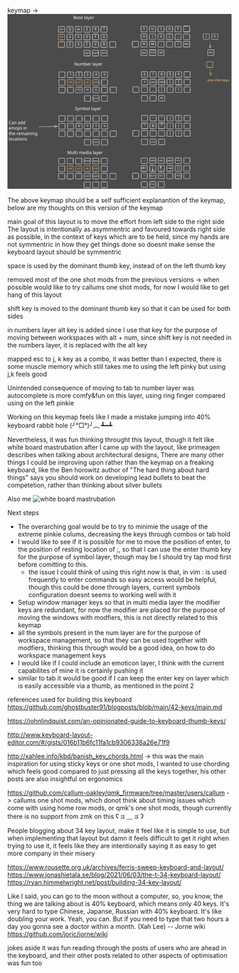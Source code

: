 keymap -> ![current keymap](./keymap.svg)

The above keymap should be a self sufficient explanantion of the keymap, below are my thoughts on this version of the keymap

main goal of this layout is to move the effort from left side to the right side
The layout is intentionally as asymmentric and favoured towards right side as possible, in the context of keys which are to be held, since my hands are not symmentric in how they get things done so doesnt make sense the keyboard layout should be symmentric

space is used by the dominant thumb key, instead of on the left thumb key 

removed most of the one shot mods from the previous versions -> when possible would like to try callums one shot mods, for now I would like to get hang of this layout

shift key is moved to the dominant thumb key so that it can be used for both sides

in numbers layer alt key is added since I use that key for the purpose of moving between workspaces with alt + num, since shift key is not needed in the numbers layer, it is replaced with the alt key

mapped esc to j, k key as a combo, it was better than I expected, there is some muscle memory which still takes me to using the left pinky but using j,k feels good

Unintended consequence of moving to tab to number layer was autocomplete is more comfy&fun on this layer, using ring finger compared using on the left pinkie

Working on this keymap feels like I made a mistake jumping into 40% keyboard rabbit hole (╯°□°)╯︵ ┻━┻

Nevertheless, it was fun thinking throught this layout, though it felt like white board mastrubation after I came up with the layout, like primeagen describes when talking about architectural designs, There are many other things I could be improving upon rather than the keymap on a freaking keyboard, like the Ben horowitz author of "The hard thing about hard things" says you should work on developing lead bullets to beat the competetion, rather than thinking about silver bullets

Also me ![white board mastrubation](https://tenor.com/Hgjy.gif)

Next steps
- The overarching goal would be to try to minimie the usage of the extreme pinkie colums, decreasing the keys through combos or tab hold
- I would like to see if it is possible for me to move the position of enter, to the position of resting location of ;, so that I can use the enter thumb key for the purpose of symbol layer, though may be I should try tap mod first before comitting to this.
    - the issue I could think of using this right now is that, in vim : is used frequently to enter commands so easy access would be helpful, though this could be done through layers, current symbols configuration doesnt seems to working well with it
- Setup window manager keys so that in multi media layer the modifier keys are redundant, for now the modifier are placed for the purpose of moving the windows with modfiers, this is not directly related to this keymap
- all the symbols present in the num layer are for the purpose of workspace management, so that they can be used together with modfiers, thinking this through would be a good idea, on how to do workspace management keys
- I would like if I could include an emoticon layer, I think with the current capabilites of mine it is certainly pushing it
- similar to tab it would be good if I can keep the enter key on layer which is easily accessible via a thumb, as mentioned in the point 2

references used for building this keyboard
https://github.com/ghostbuster91/blogposts/blob/main/42-keys/main.md

https://johnlindquist.com/an-opinionated-guide-to-keyboard-thumb-keys/

http://www.keyboard-layout-editor.com/#/gists/016b11b6fc11fa1cb9306338a26e71f9

http://xahlee.info/kbd/banish_key_chords.html -> this was the main inspiration for using sticky keys or one shot mods, I wanted to use chording which feels good compared to just pressing all the keys together, his other posts are also insightful on ergonomics

https://github.com/callum-oakley/qmk_firmware/tree/master/users/callum -> callums one shot mods, which donot think about timing issues which come with using home row mods, or qmk's one shot mods, though currently there is no support from zmk on this ʕ ಡ ﹏ ಡ ʔ

People blogging about 34 key layout, make it feel like it is simple to use, but when implementing that layout but damn it feels difficult to get it right when trying to use it, it feels like they are intentionally saying it as easy to get more company in their misery

https://www.rousette.org.uk/archives/ferris-sweep-keyboard-and-layout/
https://www.jonashietala.se/blog/2021/06/03/the-t-34-keyboard-layout/
https://ryan.himmelwright.net/post/building-34-key-layout/

Like I said, you can go to the moon without a computer, so, you know, the thing we are talking about is 40% keyboard, which means only 40 keys. It's very hard to type Chinese, Japanse, Russian with 40% keyboard. It's like doubling your work. Yeah, you can. But if you need to type that two hours a day you gonna see a doctor within a month. (Xah Lee) -- Jorne wiki  https://github.com/joric/jorne/wiki

jokes aside it was fun reading through the posts of users who are ahead in the keyboard, and their other posts related to other aspects of optimisation was fun too
